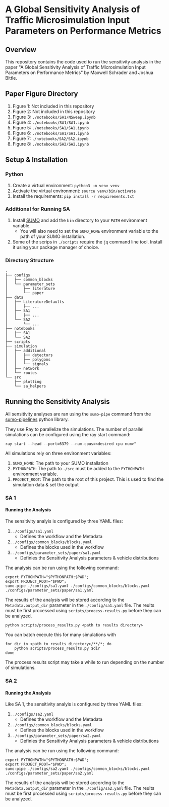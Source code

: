 # A Global Sensitivity Analysis of Traffic Microsimulation Input Parameters on Performance Metrics

## Overview

This repository contains the code used to run the sensitivity analysis in the paper "A Global Sensitivity Analysis of Traffic Microsimulation Input Parameters on Performance Metrics" by Maxwell Schrader and Joshua Bittle.

## Paper Figure Directory

1. Figure 1: Not included in this repository
2. Figure 2: Not included in this repository
3. Figure 3: `./notebooks/SA1/NSweep.ipynb`
4. Figure 4: `./notebooks/SA1/SA1.ipynb`
5. Figure 5: `./notebooks/SA1/SA1.ipynb`
6. Figure 6: `./notebooks/SA1/SA1.ipynb`
7. Figure 7: `./notebooks/SA2/SA2.ipynb`
8. Figure 8: `./notebooks/SA2/SA2.ipynb`



## Setup & Installation

### Python

1. Create a virtual environment: `python3 -m venv venv`
2. Activate the virtual environment: `source venv/bin/activate`
3. Install the requirements: `pip install -r requirements.txt`

### Additional for Running SA

1. Install [SUMO](https://sumo.dlr.de/docs/Installing.html) and add the `bin` directory to your `PATH` environment variable.
    -  You will also need to set the `SUMO_HOME` environment variable to the path of your SUMO installation.
2. Some of the scrips in `./scripts` require the `jq` command line tool. Install it using your package manager of choice.


### Directory Structure

```
.
├── configs
│   ├── common_blocks
│   └── parameter_sets
│       ├── literature
│       └── paper
├── data
│   ├── LiteratureDefaults
│   │   ├── ...
│   ├── SA1
│   │   ├── ...
│   └── SA2
│       └── ...
├── notebooks
│   ├── SA1
│   └── SA2
├── scripts
├── simulation
│   ├── additional
│   │   ├── detectors
│   │   ├── polygons
│   │   └── signals
│   ├── network
│   └── routes
└── src
    ├── plotting
    └── sa_helpers
```

## Running the Sensitivity Analysis

All sensitivity analyses are ran using the `sumo-pipe` command from the [sumo-pipelines](https://github.com/mschrader15/sumo-pipelines) python library.

They use Ray to parallelize the simulations. The number of parallel simulations can be configured using the ray start command:

```shell
ray start --head --port=6379 --num-cpus=<desired cpu num>"
```

All simulations rely on three environment variables:

1. `SUMO_HOME`: The path to your SUMO installation
2. `PYTHONPATH`: The path to `./src` must be added to the `PYTHONPATH` environment variable.
3. `PROJECT_ROOT`: The path to the root of this project. This is used to find the simulation data & set the output


### SA 1

#### Running the Analysis

The sensitivity analyis is configured by three YAML files: 

1. `./configs/sa1.yaml`
    - Defines the workflow and the Metadata
2. `./configs/common_blocks/blocks.yaml`
    - Defines the blocks used in the workflow
3. `./configs/parameter_sets/paper/sa1.yaml`
    - Definies the Sensitivity Analysis parameters & vehicle distributions

The analysis can be run using the following command:


```shell
export PYTHONPATH="$PYTHONPATH:$PWD";
export PROJECT_ROOT="$PWD";
sumo-pipe ./configs/sa1.yaml ./configs/common_blocks/blocks.yaml ./configs/parameter_sets/paper/sa1.yaml
```

The results of the analysis will be stored according to the `Metadata.output_dir` parameter in the `./config/sa1.yaml` file. The reults must be first processed using `scripts/process-results.py` before they can be analyzed.

```shell
python scripts/process_results.py <path to results directory>
```

You can batch execute this for many simulations with

```shell
for dir in <path to results directory>/**/*; do
    python scripts/process_results.py $dir
done
```

The process results script may take a while to run depending on the number of simulations.

### SA 2

#### Running the Analysis

Like SA 1, the sensitivity analyis is configured by three YAML files:

1. `./configs/sa2.yaml`
    - Defines the workflow and the Metadata
2. `./configs/common_blocks/blocks.yaml`
    - Defines the blocks used in the workflow
3. `./configs/parameter_sets/paper/sa2.yaml`
    - Definies the Sensitivity Analysis parameters & vehicle distributions


The analysis can be run using the following command:

```shell
export PYTHONPATH="$PYTHONPATH:$PWD";
export PROJECT_ROOT="$PWD";
sumo-pipe ./configs/sa2.yaml ./configs/common_blocks/blocks.yaml ./configs/parameter_sets/paper/sa2.yaml
```


The results of the analysis will be stored according to the `Metadata.output_dir` parameter in the `./config/sa2.yaml` file. The reults must be first processed using `scripts/process-results.py` before they can be analyzed.


